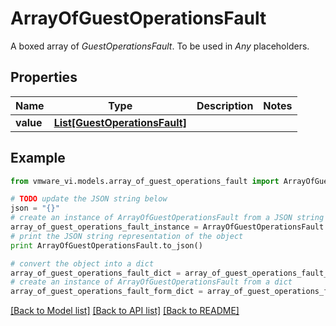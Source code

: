 # ArrayOfGuestOperationsFault

A boxed array of *GuestOperationsFault*. To be used in *Any* placeholders. 

## Properties
Name | Type | Description | Notes
------------ | ------------- | ------------- | -------------
**value** | [**List[GuestOperationsFault]**](GuestOperationsFault.md) |  | 

## Example

```python
from vmware_vi.models.array_of_guest_operations_fault import ArrayOfGuestOperationsFault

# TODO update the JSON string below
json = "{}"
# create an instance of ArrayOfGuestOperationsFault from a JSON string
array_of_guest_operations_fault_instance = ArrayOfGuestOperationsFault.from_json(json)
# print the JSON string representation of the object
print ArrayOfGuestOperationsFault.to_json()

# convert the object into a dict
array_of_guest_operations_fault_dict = array_of_guest_operations_fault_instance.to_dict()
# create an instance of ArrayOfGuestOperationsFault from a dict
array_of_guest_operations_fault_form_dict = array_of_guest_operations_fault.from_dict(array_of_guest_operations_fault_dict)
```
[[Back to Model list]](../README.md#documentation-for-models) [[Back to API list]](../README.md#documentation-for-api-endpoints) [[Back to README]](../README.md)


